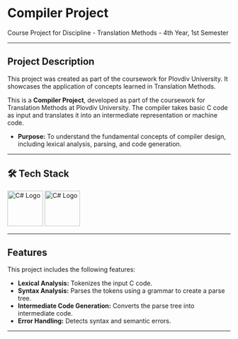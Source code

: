 # **Compiler Project**  
Course Project for Discipline - Translation Methods - 4th Year, 1st Semester

---

## **Project Description**  
This project was created as part of the coursework for Plovdiv University. It showcases the application of concepts learned in Translation Methods.

This is a **Compiler Project**, developed as part of the coursework for Translation Methods at Plovdiv University. The compiler takes basic C code as input and translates it into an intermediate representation or machine code.

- **Purpose:** To understand the fundamental concepts of compiler design, including lexical analysis, parsing, and code generation.

---

## 🛠️ **Tech Stack**  
<p>
  <img src="https://upload.wikimedia.org/wikipedia/commons/4/4f/Csharp_Logo.png" alt="C# Logo" width="80" />
  <img src="https://upload.wikimedia.org/wikipedia/commons/e/e0/Git-logo.svg" alt="C# Logo" width="80" />
</p>

---


## **Features**  
This project includes the following features:  
- **Lexical Analysis:** Tokenizes the input C code.  
- **Syntax Analysis:** Parses the tokens using a grammar to create a parse tree.  
- **Intermediate Code Generation:** Converts the parse tree into intermediate code.  
- **Error Handling:** Detects syntax and semantic errors. 

---

